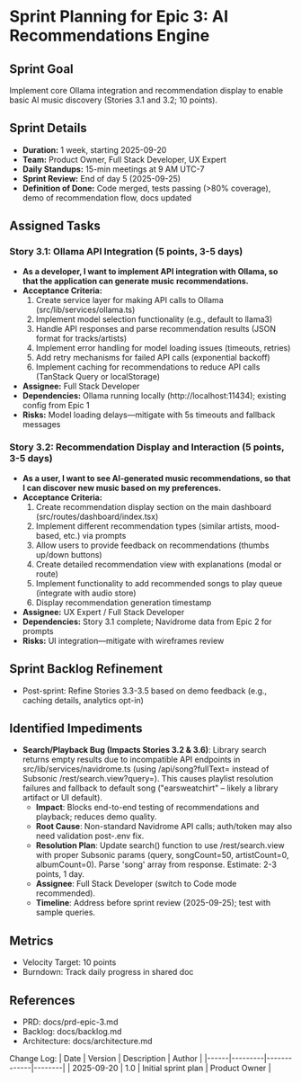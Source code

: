 # Sprint Planning for Epic 3: AI Recommendations Engine

## Sprint Goal
Implement core Ollama integration and recommendation display to enable basic AI music discovery (Stories 3.1 and 3.2; 10 points).

## Sprint Details
- **Duration:** 1 week, starting 2025-09-20
- **Team:** Product Owner, Full Stack Developer, UX Expert
- **Daily Standups:** 15-min meetings at 9 AM UTC-7
- **Sprint Review:** End of day 5 (2025-09-25)
- **Definition of Done:** Code merged, tests passing (>80% coverage), demo of recommendation flow, docs updated

## Assigned Tasks

### Story 3.1: Ollama API Integration (5 points, 3-5 days)
- **As a developer, I want to implement API integration with Ollama, so that the application can generate music recommendations.**
- **Acceptance Criteria:**
  1. Create service layer for making API calls to Ollama (src/lib/services/ollama.ts)
  2. Implement model selection functionality (e.g., default to llama3)
  3. Handle API responses and parse recommendation results (JSON format for tracks/artists)
  4. Implement error handling for model loading issues (timeouts, retries)
  5. Add retry mechanisms for failed API calls (exponential backoff)
  6. Implement caching for recommendations to reduce API calls (TanStack Query or localStorage)
- **Assignee:** Full Stack Developer
- **Dependencies:** Ollama running locally (http://localhost:11434); existing config from Epic 1
- **Risks:** Model loading delays—mitigate with 5s timeouts and fallback messages

### Story 3.2: Recommendation Display and Interaction (5 points, 3-5 days)
- **As a user, I want to see AI-generated music recommendations, so that I can discover new music based on my preferences.**
- **Acceptance Criteria:**
  1. Create recommendation display section on the main dashboard (src/routes/dashboard/index.tsx)
  2. Implement different recommendation types (similar artists, mood-based, etc.) via prompts
  3. Allow users to provide feedback on recommendations (thumbs up/down buttons)
  4. Create detailed recommendation view with explanations (modal or route)
  5. Implement functionality to add recommended songs to play queue (integrate with audio store)
  6. Display recommendation generation timestamp
- **Assignee:** UX Expert / Full Stack Developer
- **Dependencies:** Story 3.1 complete; Navidrome data from Epic 2 for prompts
- **Risks:** UI integration—mitigate with wireframes review

## Sprint Backlog Refinement
- Post-sprint: Refine Stories 3.3-3.5 based on demo feedback (e.g., caching details, analytics opt-in)

## Identified Impediments
- **Search/Playback Bug (Impacts Stories 3.2 & 3.6)**: Library search returns empty results due to incompatible API endpoints in src/lib/services/navidrome.ts (using /api/song?fullText= instead of Subsonic /rest/search.view?query=). This causes playlist resolution failures and fallback to default song ("earsweatchirt" – likely a library artifact or UI default).
  - **Impact**: Blocks end-to-end testing of recommendations and playback; reduces demo quality.
  - **Root Cause**: Non-standard Navidrome API calls; auth/token may also need validation post-.env fix.
  - **Resolution Plan**: Update search() function to use /rest/search.view with proper Subsonic params (query, songCount=50, artistCount=0, albumCount=0). Parse 'song' array from response. Estimate: 2-3 points, 1 day.
  - **Assignee**: Full Stack Developer (switch to Code mode recommended).
  - **Timeline**: Address before sprint review (2025-09-25); test with sample queries.

## Metrics
- Velocity Target: 10 points
- Burndown: Track daily progress in shared doc

## References
- PRD: docs/prd-epic-3.md
- Backlog: docs/backlog.md
- Architecture: docs/architecture.md

Change Log:
| Date | Version | Description | Author |
|------|---------|-------------|--------|
| 2025-09-20 | 1.0 | Initial sprint plan | Product Owner |
